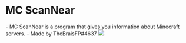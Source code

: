 <h1> MC ScanNear </h1>
- MC ScanNear is a program that gives you information about Minecraft servers.
- Made by TheBraisFP#4637


<img src="https://discord.com/channels/@me/962016687102775297/1040961557703704596">
